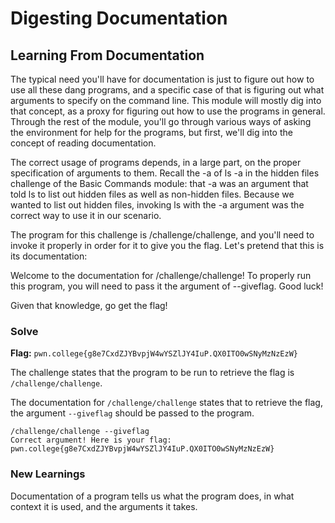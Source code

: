 # Digesting Documentation

## Learning From Documentation
The typical need you'll have for documentation is just to figure out how to use all these dang programs, and a specific case of that is figuring out what arguments to specify on the command line. This module will mostly dig into that concept, as a proxy for figuring out how to use the programs in general. Through the rest of the module, you'll go through various ways of asking the environment for help for the programs, but first, we'll dig into the concept of reading documentation.

The correct usage of programs depends, in a large part, on the proper specification of arguments to them. Recall the -a of ls -a in the hidden files challenge of the Basic Commands module: that -a was an argument that told ls to list out hidden files as well as non-hidden files. Because we wanted to list out hidden files, invoking ls with the -a argument was the correct way to use it in our scenario.

The program for this challenge is /challenge/challenge, and you'll need to invoke it properly in order for it to give you the flag. Let's pretend that this is its documentation:

Welcome to the documentation for /challenge/challenge! To properly run this program, you will need to pass it the argument of --giveflag. Good luck!

Given that knowledge, go get the flag!


### Solve
**Flag:** `pwn.college{g8e7CxdZJYBvpjW4wYSZlJY4IuP.QX0ITO0wSNyMzNzEzW}`

The challenge states that the program to be run to retrieve the flag is `/challenge/challenge`.

The documentation for `/challenge/challenge` states that to retrieve the flag, the argument `--giveflag` should be passed to the program.


```
/challenge/challenge --giveflag
Correct argument! Here is your flag:
pwn.college{g8e7CxdZJYBvpjW4wYSZlJY4IuP.QX0ITO0wSNyMzNzEzW}
```

### New Learnings

Documentation of a program tells us what the program does, in what context it is used, and the arguments it takes. 

